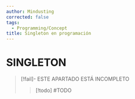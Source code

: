 ```yaml
---
author: Mindusting
corrected: false
tags:
  - Programming/Concept
title: Singleton en programación
---
```


# SINGLETON

> [!fail]- ESTE APARTADO ESTÁ INCOMPLETO
> > [!todo] #TODO
